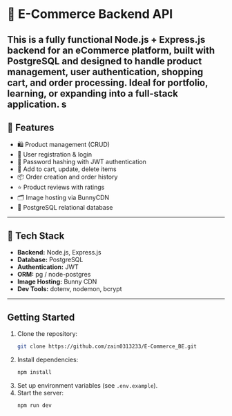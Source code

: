 # 🛒 E-Commerce Backend API

This is a fully functional Node.js + Express.js backend for an eCommerce platform, built with PostgreSQL and designed to handle product management, user authentication, shopping cart, and order processing. Ideal for portfolio, learning, or expanding into a full-stack application.
s
---

## 🚀 Features

- 🛍 Product management (CRUD)
- 👤 User registration & login
- 🔐 Password hashing with JWT authentication
- 🛒 Add to cart, update, delete items
- 📦 Order creation and order history
- ⭐ Product reviews with ratings
- 🗂 Image hosting via BunnyCDN
- 🧾 PostgreSQL relational database

---

## 🧰 Tech Stack

- **Backend:** Node.js, Express.js
- **Database:** PostgreSQL
- **Authentication:** JWT
- **ORM:** pg / node-postgres
- **Image Hosting:** Bunny CDN
- **Dev Tools:** dotenv, nodemon, bcrypt

---

## Getting Started

1. Clone the repository:
    ```bash
    git clone https://github.com/zain0313233/E-Commerce_BE.git
    ```
2. Install dependencies:
    ```bash
    npm install
    ```
3. Set up environment variables (see `.env.example`).
4. Start the server:
    ```bash
    npm run dev
    ```


